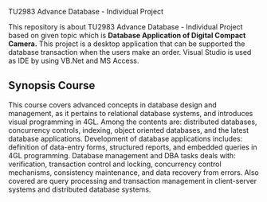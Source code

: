 TU2983 Advance Database - Individual Project

This repository is about TU2983 Advance Database - Individual Project based on given topic which is <strong>Database Application of Digital Compact Camera.</strong> This project is a desktop application that can be supported the database transaction when the users make an order. Visual Studio is used as IDE by using VB.Net and MS Access.

## Synopsis Course
This  course  covers  advanced  concepts  in  database  design  and  management,  as  it pertains  to  relational  database  systems,  and  introduces  visual  programming  in  4GL.  Among  the  contents  are:  distributed  databases,  concurrency  controls,  indexing,  object oriented  databases,  and  the  latest  database  applications. Development  of  database applications  includes:  definition  of  data-entry  forms,  structured  reports,  and embedded  queries  in  4GL  programming. Database  management  and  DBA  tasks deals  with:  verification,  transaction  control  and  locking,  concurrency  control mechanisms,  consistency  maintenance,  and  data  recovery  from  errors. Also  covered are  query  processing  and  transaction  management  in  client-server  systems  and distributed database  systems. 
